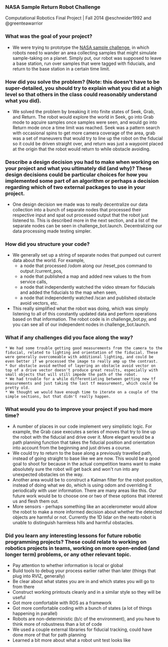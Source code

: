### NASA Sample Return Robot Challenge
Computational Robotics Final Project | Fall 2014
@eschneider1992 and @greenteawarrior

### What was the goal of your project?
* We were trying to prototype the [NASA sample challenge](http://www.nasa.gov/sites/default/files/files/SRR14-fact-Sheet.pdf), in which robots need to wander an area collecting samples that might simulate sample-taking on a planet. Simply put, our robot was supposed to leave a base station, run over samples that were tagged with fiducials, and return to the base station in a certain time limit.

### How did you solve the problem? (Note: this doesn't have to be super-detailed, you should try to explain what you did at a high level so that others in the class could reasonably understand what you did).
* We solved the problem by breaking it into finite states of Seek, Grab, and Return. The robot would explore the world in Seek, go into Grab mode to aqcuire samples once samples were seen, and would go into Return mode once a time limit was reached. Seek was a pattern search with occasional spins to get more camera coverage of the area, grab was a set of maneuvers that would try to line up the robot on the fiducial so it could be driven straight over, and return was just a waypoint placed at the origin that the robot would return to while obstacle avoiding.

### Describe a design decision you had to make when working on your project and what you ultimately did (and why)?  These design decisions could be particular choices for how you implemented some part of an algorithm or perhaps a decision regarding which of two external packages to use in your project.
* One design decision we made was to really decentralize our data collection into a bunch of separate nodes that processed their respective input and spat out processed output that the robot just listened to. This is described more in the next section, and a list of the separate nodes can be seen in challenge_bot.launch. Decentralizing our data processing made testing simpler.

### How did you structure your code?
* We generally set up a string of separate nodes that pumped out current data about the world. For example,  
    * a node that processed /odom along our /reset_pos command to output /current_pos, 
    * a node that published a map and added new values to the from service calls, 
    * a node that independently watched the video stream for fiducials and added the fiducials to the map when seen, 
    * a node that independently watched /scan and published obstacle avoid vectors, etc. 
* This really simplified what the robot was doing, which was simply listening to all of this constantly updated data and perform operations based on that information. The robot code is in challenge_bot.py, and you can see all of our independent nodes in challenge_bot.launch.

### What if any challenges did you face along the way?
    * We had some trouble getting good measurements from the camera to the fiducial, related to lighting and orientation of the fiducial. These were generally overcomeable with additional lighting, and could be even better if we processed the image to really amp up the contrast.
    * Our obstacle avoid method of layering an obstacle avoid vector on top of a drive vector doesn't produce great results, especially with small objects that will still impede the path of the robot.
    * We had trouble for a while differentiating between getting new tf measurements and just taking the last tf measurement, which could be pretty old.
    * We thought we would have enough time to iterate on a couple of the simple sections, but that didn't really happen.

### What would you do to improve your project if you had more time?
* A number of places in our code implement very simplistic logic. For example, the Grab case executes a series of moves that try to line up the robot with the fiducial and drive over it. More elegant would be a path planning function that takes the fiducial position and orientation into account from the beginning and just drives a course.
* We could try to return to the base along a previously travelled path, instead of going straight to base like we are now. This would be a good goal to shoot for because in the actual competition teams want to make absolutely sure the robot will get back and won't run into any unexpected obstacles on the way.
* Another area would be to construct a Kalman filter for the robot position, instead of doing what we do, which is using odom and overriding it periodically with user information. There are many areas like this. Our future work would be to choose one or two of these options that interest us and flesh them out.
* More sensors - perhaps something like an accelerometer would allow the robot to make a more informed decision about whether the detected objects are harmful or not. Currently the 1D lidar on the neato robot is unable to distinguish harmless hills and harmful obstacles.

### Did you learn any interesting lessons for future robotic programming projects?  These could relate to working on robotics projects in teams, working on more open-ended (and longer term) problems, or any other relevant topic.
* Pay attention to whether information is local or global
* Build tools to debug your process earlier rather than later (things that plug into RVIZ, generally)
* Be clear about what states you are in and which states you will go to from there
* Construct working printouts cleanly and in a similar style so they will be useful
* Got more comfortable with ROS as a framework
* Got more comfortable coding with a bunch of states (a lot of things happening in parallel)
* Robots are non-deterministic (b/c of the environment), and you have to think more of robustness than a lot of code
* We used a couple external libraries for fiducial tracking, could have done more of that for path planning
* Learned a bit more about what a robot unit test looks like
